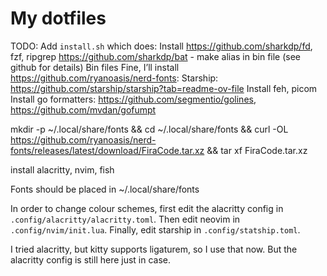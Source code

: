 # My dotfiles
TODO: Add `install.sh` which does:
Install https://github.com/sharkdp/fd, fzf, ripgrep
https://github.com/sharkdp/bat - make alias in bin file (see github for details)
Bin files
Fine, I’ll install https://github.com/ryanoasis/nerd-fonts: 
Starship: https://github.com/starship/starship?tab=readme-ov-file
Install feh, picom
Install go formatters: https://github.com/segmentio/golines, https://github.com/mvdan/gofumpt

mkdir -p ~/.local/share/fonts && cd ~/.local/share/fonts && curl -OL https://github.com/ryanoasis/nerd-fonts/releases/latest/download/FiraCode.tar.xz && tar xf FiraCode.tar.xz

install alacritty, nvim, fish

Fonts should be placed in ~/.local/share/fonts

In order to change colour schemes, first edit the alacritty config in
`.config/alacritty/alacritty.toml`. Then edit neovim in
`.config/nvim/init.lua`. Finally, edit starship in `.config/statship.toml`.

I tried alacritty, but kitty supports ligaturem, so I use that now. But the
alacritty config is still here just in case.
